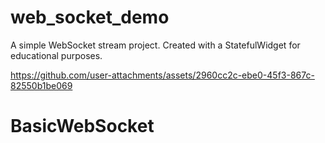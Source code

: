 # web_socket_demo

A simple WebSocket stream project. Created with a StatefulWidget for educational purposes.


https://github.com/user-attachments/assets/2960cc2c-ebe0-45f3-867c-82550b1be069


# BasicWebSocket
